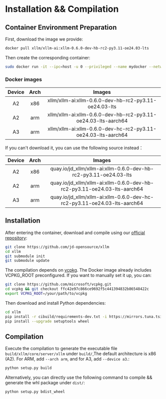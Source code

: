 # Installation && Compilation

## Container Environment Preparation
First, download the image we provide:
```bash
docker pull xllm/xllm-ai:xllm-0.6.0-dev-hb-rc2-py3.11-oe24.03-lts
```
Then create the corresponding container:
```bash
sudo docker run -it --ipc=host -u 0 --privileged --name mydocker --network=host  --device=/dev/davinci0  --device=/dev/davinci_manager --device=/dev/devmm_svm --device=/dev/hisi_hdc -v /var/queue_schedule:/var/queue_schedule -v /mnt/cfs/9n-das-admin/llm_models:/mnt/cfs/9n-das-admin/llm_models -v /usr/local/Ascend/driver:/usr/local/Ascend/driver -v /usr/local/Ascend/add-ons/:/usr/local/Ascend/add-ons/ -v /usr/local/sbin/npu-smi:/usr/local/sbin/npu-smi -v /usr/local/sbin/:/usr/local/sbin/ -v /var/log/npu/conf/slog/slog.conf:/var/log/npu/conf/slog/slog.conf -v /var/log/npu/slog/:/var/log/npu/slog -v /export/home:/export/home -w /export/home -v ~/.ssh:/root/.ssh  -v /var/log/npu/profiling/:/var/log/npu/profiling -v /var/log/npu/dump/:/var/log/npu/dump -v /home/:/home/  -v /runtime/:/runtime/ xllm/xllm-ai:xllm-0.6.0-dev-hb-rc2-py3.11-oe24.03-lts
```

### Docker images

| Device    |    Arch     |   Images      |
|:---------:|:-----------:|:-------------:|
| A2        |     x86     | xllm/xllm-ai:xllm-0.6.0-dev-hb-rc2-py3.11-oe24.03-lts | 
| A2        |     arm     | xllm/xllm-ai:xllm-0.6.0-dev-hb-rc2-py3.11-oe24.03-lts-aarch64 |
| A3        |     arm     | xllm/xllm-ai:xllm-0.6.0-dev-hc-rc2-py3.11-oe24.03-lts-aarch64 |

If you can't download it, you can use the following source instead：

| Device    |    Arch     |   Images      |
|:---------:|:-----------:|:-------------:|
| A2        |     x86     | quay.io/jd_xllm/xllm-ai:xllm-0.6.0-dev-hb-rc2-py3.11-oe24.03-lts |
| A2        |     arm     | quay.io/jd_xllm/xllm-ai:xllm-0.6.0-dev-hb-rc2-py3.11-oe24.03-lts-aarch64 |
| A3        |     arm     | quay.io/jd_xllm/xllm-ai:xllm-0.6.0-dev-hc-rc2-py3.11-oe24.03-lts-aarch64 |

## Installation
After entering the container, download and compile using our [official repository](https://github.com/jd-opensource/xllm):
```bash
git clone https://github.com/jd-opensource/xllm
cd xllm
git submodule init
git submodule update
```
The compilation depends on [vcpkg](https://github.com/microsoft/vcpkg). The Docker image already includes VCPKG_ROOT preconfigured. If you want to manually set it up, you can:
```bash
git clone https://github.com/microsoft/vcpkg.git
cd vcpkg && git checkout ffc42e97c866ce9692f5c441394832b86548422c
export VCPKG_ROOT=/your/path/to/vcpkg
```
Then download and install Python dependencies:
```bash
cd xllm
pip install -r cibuild/requirements-dev.txt -i https://mirrors.tuna.tsinghua.edu.cn/pypi/web/simple
pip install --upgrade setuptools wheel
```

## Compilation
Execute the compilation to generate the executable file `build/xllm/core/server/xllm` under `build/`,The default architecture is x86 (A2). For ARM, add `--arch arm`, and for A3, add `--device a3`.:
```bash
python setup.py build
```
Alternatively, you can directly use the following command to compile && generate the whl package under `dist/`:
```bash
python setup.py bdist_wheel
```
